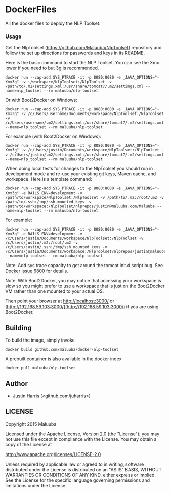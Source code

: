 DockerFiles
===========

All the docker files to deploy the NLP Toolset.

### Usage

Get the NlpToolset (https://github.com/Maluuba/NlpToolset) repository and follow the set up directions for passwords and keys in its README.

Here is the basic command to start the NLP Toolset.  You can see the Xmx lower if you need to but 3g is recommended.

```
docker run --cap-add SYS_PTRACE -it -p 8080:8080 -e _JAVA_OPTIONS="-Xmx3g" -v ~/workspace/NlpToolset:/NlpToolset -v /path/to/.m2/settings.xml:/usr/share/tomcat7/.m2/settings.xml --name=nlp_toolset --rm maluuba/nlp-toolset
```

Or with Boot2Docker on Windows:

```
docker run --cap-add SYS_PTRACE -it -p 8080:8080 -e _JAVA_OPTIONS="-Xmx3g" -v /c/Users/username/Documents/workspace/NlpToolset:/NlpToolset -v /c/Users/username/.m2/settings.xml:/usr/share/tomcat7/.m2/settings.xml --name=nlp_toolset --rm maluuba/nlp-toolset
```

For example (with Boot2Docker on Windows):

```
docker run --cap-add SYS_PTRACE -it -p 8080:8080 -e _JAVA_OPTIONS="-Xmx3g" -v /c/Users/justin/Documents/workspace/NlpToolset:/NlpToolset -v /c/Users/justin/.m2/settings.xml:/usr/share/tomcat7/.m2/settings.xml --name=nlp_toolset --rm maluuba/nlp-toolset
```

When doing local tests for changes to the NlpToolset you should run in development mode and re-use your existing git keys, Maven cache, and workspace.  Here is a template command:

```
docker run --cap-add SYS_PTRACE -it -p 8080:8080 -e _JAVA_OPTIONS="-Xmx3g" -e RAILS_ENV=development -v /path/to/workspace/NlpToolset:/NlpToolset -v /path/to/.m2:/root/.m2 -v /path/to/.ssh:/tmp/ssh_mounted_keys -v /path/to/workspace:/NlpToolset/nlprepos/justin@maluuba.com/Maluuba --name=nlp-toolset --rm maluuba/nlp-toolset
```

For example:

```
docker run --cap-add SYS_PTRACE -it -p 8080:8080 -e _JAVA_OPTIONS="-Xmx3g" -e RAILS_ENV=development -v /c/Users/justin/Documents/workspace/NlpToolset:/NlpToolset -v /c/Users/justin/.m2:/root/.m2 -v /c/Users/justin/.ssh:/tmp/ssh_mounted_keys -v /c/Users/justin/Documents/workspace:/NlpToolset/nlprepos/justin@maluuba.com/Maluuba --name=nlp-toolset --rm maluuba/nlp-toolset
```

Note: Add sys trace capacity to get around the tomcat init.d script bug. See [Docker issue 6800](https://github.com/docker/docker/issues/6800) for details.

Note: With Boot2Docker, you may notice that accessing your workspace is slow so you might prefer to use a workspace that is just on the Boot2Docker VM rather than one mounted to your actual OS.

Then point your browser at [http://localhost:3000/](http://localhost:3000/) or [http://192.168.59.103:3000/](http://192.168.59.103:3000/) if you are using Boot2Docker.

## Building

To build the image, simply invoke

    docker build github.com/maluuba/docker-nlp-toolset

A prebuilt container is also available in the docker index

    docker pull maluuba/nlp-toolset
    
## Author

  * Justin Harris (<github.com/juharris>)

## LICENSE

Copyright 2015 Maluuba

Licensed under the Apache License, Version 2.0 (the "License");
you may not use this file except in compliance with the License.
You may obtain a copy of the License at

  http://www.apache.org/licenses/LICENSE-2.0

Unless required by applicable law or agreed to in writing, software
distributed under the License is distributed on an "AS IS" BASIS,
WITHOUT WARRANTIES OR CONDITIONS OF ANY KIND, either express or implied.
See the License for the specific language governing permissions and
limitations under the License.
    
